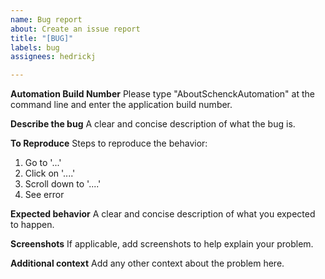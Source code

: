 ```yaml
---
name: Bug report
about: Create an issue report
title: "[BUG]"
labels: bug
assignees: hedrickj

---
```


**Automation Build Number**
Please type "AboutSchenckAutomation" at the command line and enter the application build number.

**Describe the bug**
A clear and concise description of what the bug is.

**To Reproduce**
Steps to reproduce the behavior:
1. Go to '...'
2. Click on '....'
3. Scroll down to '....'
4. See error

**Expected behavior**
A clear and concise description of what you expected to happen.

**Screenshots**
If applicable, add screenshots to help explain your problem.


**Additional context**
Add any other context about the problem here.
